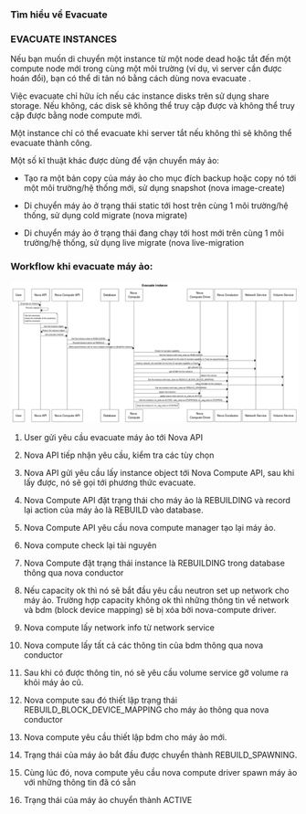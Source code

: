 ### Tìm hiểu về Evacuate


### EVACUATE INSTANCES

Nếu bạn muốn di chuyển một instance từ một node dead hoặc tắt đến một compute node mới trong cùng một môi trường (ví dụ, vì server cần được hoán đổi), bạn có thể di tản nó bằng cách dùng nova evacuate .

Việc evacuate chỉ hữu ích nếu các instance disks trên sử dụng share storage. Nếu không, các disk sẽ không thể truy cập được và không thể truy cập được bằng node compute mới.

Một instance chỉ có thể evacuate khi server tắt nếu không thì sẽ không thể evacuate thành công.

Một số kĩ thuật khác được dùng để vận chuyển máy ảo:

* Tạo ra một bản copy của máy ảo cho mục đích backup hoặc copy nó tới một môi trường/hệ thống mới, sử dụng snapshot (nova image-create)

* Di chuyển máy ảo ở trạng thái static tới host trên cùng 1 môi trường/hệ thống, sử dụng cold migrate (nova migrate)

* Di chuyển máy ảo ở trạng thái đang chạy tới host mới trên cùng 1 môi trường/hệ thống, sử dụng live migrate (nova live-migration

### Workflow khi evacuate máy ảo:

<img src="/img/2.png">

1.	User gửi yêu cầu evacuate máy ảo tới Nova API

2.	Nova API tiếp nhận yêu cầu, kiểm tra các tùy chọn

3.	Nova API gửi yêu cầu lấy instance object tới Nova Compute API, sau khi lấy được, nó sẽ gọi tới phương thức evacuate.

4.	Nova Compute API đặt trạng thái cho máy ảo là REBUILDING và record lại action của máy ảo là REBUILD vào database.

5.	Nova Compute API yêu cầu nova compute manager tạo lại máy ảo.

6.	Nova compute check lại tài nguyên

7.	Nova Compute đặt trạng thái instance là REBUILDING trong database thông qua nova conductor

8.	Nếu capacity ok thì nó sẽ bắt đầu yêu cầu neutron set up network cho máy ảo. Trường hợp capacity không ok thì những thông tin về network và bdm (block device mapping) sẽ bị xóa bởi nova-compute driver.

9.	Nova compute lấy network info từ network service

10.	Nova compute lấy tất cả các thông tin của bdm thông qua nova conductor

11.	Sau khi có được thông tin, nó sẽ yêu cầu volume service gỡ volume ra khỏi máy ảo cũ.

12.	Nova compute sau đó thiết lập trạng thái REBUILD_BLOCK_DEVICE_MAPPING cho máy ảo thông qua nova conductor

13.	Nova compute yêu cầu thiết lập bdm cho máy ảo mới.

14.	Trạng thái của máy ảo bắt đầu được chuyển thành REBUILD_SPAWNING.

15.	Cùng lúc đó, nova compute yêu cầu nova compute driver spawn máy ảo với những thông tin đã có sẵn

16.	Trạng thái của máy ảo chuyển thành ACTIVE

































